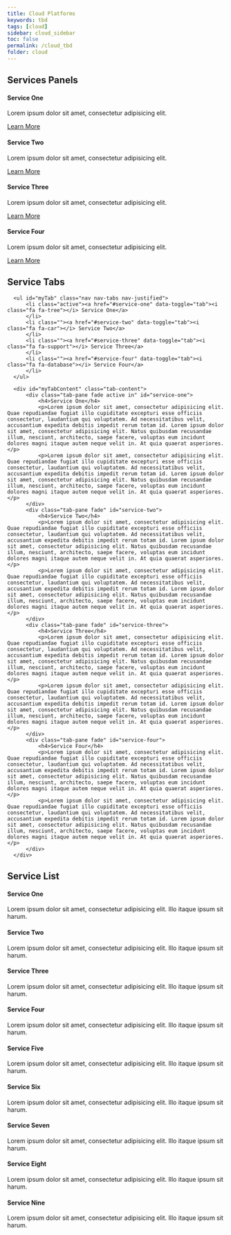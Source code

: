 ```yaml
---
title: Cloud Platforms
keywords: tbd
tags: [cloud]
sidebar: cloud_sidebar
toc: false
permalink: /cloud_tbd
folder: cloud
---
```

<div class="row">
  <div class="col-lg-12">
      <h2 class="page-header">Services Panels</h2>
  </div>
  <div class="col-md-3 col-sm-6">
      <div class="panel panel-default text-center">
          <div class="panel-heading">
              <span class="fa-stack fa-5x">
                    <i class="fa fa-circle fa-stack-2x text-primary"></i>
                    <i class="fa fa-tree fa-stack-1x fa-inverse"></i>
              </span>
          </div>
          <div class="panel-body">
              <h4>Service One</h4>
              <p>Lorem ipsum dolor sit amet, consectetur adipisicing elit.</p>
              <a href="#" class="btn btn-primary">Learn More</a>
          </div>
      </div>
  </div>
  <div class="col-md-3 col-sm-6">
      <div class="panel panel-default text-center">
          <div class="panel-heading">
              <span class="fa-stack fa-5x">
                    <i class="fa fa-circle fa-stack-2x text-primary"></i>
                    <i class="fa fa-car fa-stack-1x fa-inverse"></i>
              </span>
          </div>
          <div class="panel-body">
              <h4>Service Two</h4>
              <p>Lorem ipsum dolor sit amet, consectetur adipisicing elit.</p>
              <a href="#" class="btn btn-primary">Learn More</a>
          </div>
      </div>
  </div>
  <div class="col-md-3 col-sm-6">
      <div class="panel panel-default text-center">
          <div class="panel-heading">
              <span class="fa-stack fa-5x">
                    <i class="fa fa-circle fa-stack-2x text-primary"></i>
                    <i class="fa fa-support fa-stack-1x fa-inverse"></i>
              </span>
          </div>
          <div class="panel-body">
              <h4>Service Three</h4>
              <p>Lorem ipsum dolor sit amet, consectetur adipisicing elit.</p>
              <a href="#" class="btn btn-primary">Learn More</a>
          </div>
      </div>
  </div>
  <div class="col-md-3 col-sm-6">
      <div class="panel panel-default text-center">
          <div class="panel-heading">
              <span class="fa-stack fa-5x">
                    <i class="fa fa-circle fa-stack-2x text-primary"></i>
                    <i class="fa fa-database fa-stack-1x fa-inverse"></i>
              </span>
          </div>
          <div class="panel-body">
              <h4>Service Four</h4>
              <p>Lorem ipsum dolor sit amet, consectetur adipisicing elit.</p>
              <a href="#" class="btn btn-primary">Learn More</a>
          </div>
      </div>
  </div>
</div>

<!-- Service Tabs -->
<div class="row">
  <div class="col-lg-12">
      <h2 class="page-header">Service Tabs</h2>
  </div>
  <div class="col-lg-12">

      <ul id="myTab" class="nav nav-tabs nav-justified">
          <li class="active"><a href="#service-one" data-toggle="tab"><i class="fa fa-tree"></i> Service One</a>
          </li>
          <li class=""><a href="#service-two" data-toggle="tab"><i class="fa fa-car"></i> Service Two</a>
          </li>
          <li class=""><a href="#service-three" data-toggle="tab"><i class="fa fa-support"></i> Service Three</a>
          </li>
          <li class=""><a href="#service-four" data-toggle="tab"><i class="fa fa-database"></i> Service Four</a>
          </li>
      </ul>

      <div id="myTabContent" class="tab-content">
          <div class="tab-pane fade active in" id="service-one">
              <h4>Service One</h4>
              <p>Lorem ipsum dolor sit amet, consectetur adipisicing elit. Quae repudiandae fugiat illo cupiditate excepturi esse officiis consectetur, laudantium qui voluptatem. Ad necessitatibus velit, accusantium expedita debitis impedit rerum totam id. Lorem ipsum dolor sit amet, consectetur adipisicing elit. Natus quibusdam recusandae illum, nesciunt, architecto, saepe facere, voluptas eum incidunt dolores magni itaque autem neque velit in. At quia quaerat asperiores.</p>
              <p>Lorem ipsum dolor sit amet, consectetur adipisicing elit. Quae repudiandae fugiat illo cupiditate excepturi esse officiis consectetur, laudantium qui voluptatem. Ad necessitatibus velit, accusantium expedita debitis impedit rerum totam id. Lorem ipsum dolor sit amet, consectetur adipisicing elit. Natus quibusdam recusandae illum, nesciunt, architecto, saepe facere, voluptas eum incidunt dolores magni itaque autem neque velit in. At quia quaerat asperiores.</p>
          </div>
          <div class="tab-pane fade" id="service-two">
              <h4>Service Two</h4>
              <p>Lorem ipsum dolor sit amet, consectetur adipisicing elit. Quae repudiandae fugiat illo cupiditate excepturi esse officiis consectetur, laudantium qui voluptatem. Ad necessitatibus velit, accusantium expedita debitis impedit rerum totam id. Lorem ipsum dolor sit amet, consectetur adipisicing elit. Natus quibusdam recusandae illum, nesciunt, architecto, saepe facere, voluptas eum incidunt dolores magni itaque autem neque velit in. At quia quaerat asperiores.</p>
              <p>Lorem ipsum dolor sit amet, consectetur adipisicing elit. Quae repudiandae fugiat illo cupiditate excepturi esse officiis consectetur, laudantium qui voluptatem. Ad necessitatibus velit, accusantium expedita debitis impedit rerum totam id. Lorem ipsum dolor sit amet, consectetur adipisicing elit. Natus quibusdam recusandae illum, nesciunt, architecto, saepe facere, voluptas eum incidunt dolores magni itaque autem neque velit in. At quia quaerat asperiores.</p>
          </div>
          <div class="tab-pane fade" id="service-three">
              <h4>Service Three</h4>
              <p>Lorem ipsum dolor sit amet, consectetur adipisicing elit. Quae repudiandae fugiat illo cupiditate excepturi esse officiis consectetur, laudantium qui voluptatem. Ad necessitatibus velit, accusantium expedita debitis impedit rerum totam id. Lorem ipsum dolor sit amet, consectetur adipisicing elit. Natus quibusdam recusandae illum, nesciunt, architecto, saepe facere, voluptas eum incidunt dolores magni itaque autem neque velit in. At quia quaerat asperiores.</p>
              <p>Lorem ipsum dolor sit amet, consectetur adipisicing elit. Quae repudiandae fugiat illo cupiditate excepturi esse officiis consectetur, laudantium qui voluptatem. Ad necessitatibus velit, accusantium expedita debitis impedit rerum totam id. Lorem ipsum dolor sit amet, consectetur adipisicing elit. Natus quibusdam recusandae illum, nesciunt, architecto, saepe facere, voluptas eum incidunt dolores magni itaque autem neque velit in. At quia quaerat asperiores.</p>
          </div>
          <div class="tab-pane fade" id="service-four">
              <h4>Service Four</h4>
              <p>Lorem ipsum dolor sit amet, consectetur adipisicing elit. Quae repudiandae fugiat illo cupiditate excepturi esse officiis consectetur, laudantium qui voluptatem. Ad necessitatibus velit, accusantium expedita debitis impedit rerum totam id. Lorem ipsum dolor sit amet, consectetur adipisicing elit. Natus quibusdam recusandae illum, nesciunt, architecto, saepe facere, voluptas eum incidunt dolores magni itaque autem neque velit in. At quia quaerat asperiores.</p>
              <p>Lorem ipsum dolor sit amet, consectetur adipisicing elit. Quae repudiandae fugiat illo cupiditate excepturi esse officiis consectetur, laudantium qui voluptatem. Ad necessitatibus velit, accusantium expedita debitis impedit rerum totam id. Lorem ipsum dolor sit amet, consectetur adipisicing elit. Natus quibusdam recusandae illum, nesciunt, architecto, saepe facere, voluptas eum incidunt dolores magni itaque autem neque velit in. At quia quaerat asperiores.</p>
          </div>
      </div>

  </div>
</div>

<!-- Service List -->
<!-- The circle icons use Font Awesome's stacked icon classes. For more information, visit http://fontawesome.io/examples/ -->
<div class="row">
  <div class="col-lg-12">
      <h2 class="page-header">Service List</h2>
  </div>
  <div class="col-md-4">
      <div class="media">
          <div class="pull-left">
              <span class="fa-stack fa-2x">
                    <i class="fa fa-circle fa-stack-2x text-primary"></i>
                    <i class="fa fa-tree fa-stack-1x fa-inverse"></i>
              </span>
          </div>
          <div class="media-body">
              <h4 class="media-heading">Service One</h4>
              <p>Lorem ipsum dolor sit amet, consectetur adipisicing elit. Illo itaque ipsum sit harum.</p>
          </div>
      </div>
      <div class="media">
          <div class="pull-left">
              <span class="fa-stack fa-2x">
                    <i class="fa fa-circle fa-stack-2x text-primary"></i>
                    <i class="fa fa-car fa-stack-1x fa-inverse"></i>
              </span>
          </div>
          <div class="media-body">
              <h4 class="media-heading">Service Two</h4>
              <p>Lorem ipsum dolor sit amet, consectetur adipisicing elit. Illo itaque ipsum sit harum.</p>
          </div>
      </div>
      <div class="media">
          <div class="pull-left">
              <span class="fa-stack fa-2x">
                    <i class="fa fa-circle fa-stack-2x text-primary"></i>
                    <i class="fa fa-support fa-stack-1x fa-inverse"></i>
              </span>
          </div>
          <div class="media-body">
              <h4 class="media-heading">Service Three</h4>
              <p>Lorem ipsum dolor sit amet, consectetur adipisicing elit. Illo itaque ipsum sit harum.</p>
          </div>
      </div>
  </div>
  <div class="col-md-4">
      <div class="media">
          <div class="pull-left">
              <span class="fa-stack fa-2x">
                    <i class="fa fa-circle fa-stack-2x text-primary"></i>
                    <i class="fa fa-database fa-stack-1x fa-inverse"></i>
              </span>
          </div>
          <div class="media-body">
              <h4 class="media-heading">Service Four</h4>
              <p>Lorem ipsum dolor sit amet, consectetur adipisicing elit. Illo itaque ipsum sit harum.</p>
          </div>
      </div>
      <div class="media">
          <div class="pull-left">
              <span class="fa-stack fa-2x">
                    <i class="fa fa-circle fa-stack-2x text-primary"></i>
                    <i class="fa fa-bomb fa-stack-1x fa-inverse"></i>
              </span>
          </div>
          <div class="media-body">
              <h4 class="media-heading">Service Five</h4>
              <p>Lorem ipsum dolor sit amet, consectetur adipisicing elit. Illo itaque ipsum sit harum.</p>
          </div>
      </div>
      <div class="media">
          <div class="pull-left">
              <span class="fa-stack fa-2x">
                    <i class="fa fa-circle fa-stack-2x text-primary"></i>
                    <i class="fa fa-bank fa-stack-1x fa-inverse"></i>
              </span>
          </div>
          <div class="media-body">
              <h4 class="media-heading">Service Six</h4>
              <p>Lorem ipsum dolor sit amet, consectetur adipisicing elit. Illo itaque ipsum sit harum.</p>
          </div>
      </div>
  </div>
  <div class="col-md-4">
      <div class="media">
          <div class="pull-left">
              <span class="fa-stack fa-2x">
                    <i class="fa fa-circle fa-stack-2x text-primary"></i>
                    <i class="fa fa-paper-plane fa-stack-1x fa-inverse"></i>
              </span>
          </div>
          <div class="media-body">
              <h4 class="media-heading">Service Seven</h4>
              <p>Lorem ipsum dolor sit amet, consectetur adipisicing elit. Illo itaque ipsum sit harum.</p>
          </div>
      </div>
      <div class="media">
          <div class="pull-left">
              <span class="fa-stack fa-2x">
                    <i class="fa fa-circle fa-stack-2x text-primary"></i>
                    <i class="fa fa-space-shuttle fa-stack-1x fa-inverse"></i>
              </span>
          </div>
          <div class="media-body">
              <h4 class="media-heading">Service Eight</h4>
              <p>Lorem ipsum dolor sit amet, consectetur adipisicing elit. Illo itaque ipsum sit harum.</p>
          </div>
      </div>
      <div class="media">
          <div class="pull-left">
              <span class="fa-stack fa-2x">
                    <i class="fa fa-circle fa-stack-2x text-primary"></i>
                    <i class="fa fa-recycle fa-stack-1x fa-inverse"></i>
              </span>
          </div>
          <div class="media-body">
              <h4 class="media-heading">Service Nine</h4>
              <p>Lorem ipsum dolor sit amet, consectetur adipisicing elit. Illo itaque ipsum sit harum.</p>
          </div>
      </div>
  </div>
</div>
